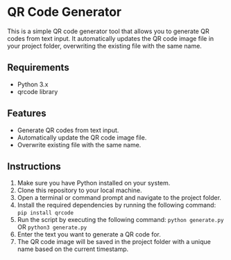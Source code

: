 # QR Code Generator

This is a simple QR code generator tool that allows you to generate QR codes from text input. It automatically updates the QR code image file in your project folder, overwriting the existing file with the same name.

## Requirements
- Python 3.x
- qrcode library

## Features

- Generate QR codes from text input.
- Automatically update the QR code image file.
- Overwrite existing file with the same name.

## Instructions

1. Make sure you have Python installed on your system.
2. Clone this repository to your local machine.
3. Open a terminal or command prompt and navigate to the project folder.
4. Install the required dependencies by running the following command: ```pip install qrcode```
5. Run the script by executing the following command: ```python generate.py``` OR ```python3 generate.py```
6. Enter the text you want to generate a QR code for.
7. The QR code image will be saved in the project folder with a unique name based on the current timestamp.
